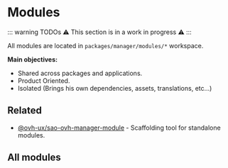 # Modules

::: warning TODOs
:warning: This section is in a work in progress :warning:
:::

All modules are located in `packages/manager/modules/*` workspace.

**Main objectives:**

- Shared across packages and applications.
- Product Oriented.
- Isolated (Brings his own dependencies, assets, translations, etc…)

## Related

- [@ovh-ux/sao-ovh-manager-module](https://github.com/ovh/manager/blob/develop/packages/manager/tools/sao-ovh-manager-module/README.md) - Scaffolding tool for standalone modules.

## All modules

<Packages type="modules"/>
